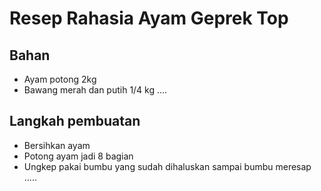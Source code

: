 # Resep Rahasia Ayam Geprek Top

## Bahan
- Ayam potong 2kg
- Bawang merah dan putih 1/4 kg
....


## Langkah pembuatan
- Bersihkan ayam
- Potong ayam jadi 8 bagian
- Ungkep pakai bumbu yang sudah dihaluskan sampai bumbu meresap
.....

